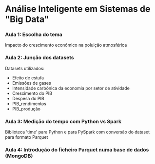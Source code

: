 # Análise Inteligente em Sistemas de "Big Data"

### Aula 1: Escolha do tema
Impacto do crescimento económico na poluição atmosférica
  
### Aula 2: Junção dos datasets
Datasets utilizados:
- Efeito de estufa
- Emissões de gases
- Intensidade carbónica da economia por setor de atividade
- Crescimento do PIB
- Despesa do PIB
- PIB_rendimentos
- PIB_produção

### Aula 3: Medição do tempo com Python vs Spark

Biblioteca 'time' para Python e para PySpark com conversão do dataset para formato Parquet

### Aula 4: Introdução do ficheiro Parquet numa base de dados (MongoDB)
